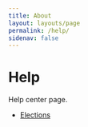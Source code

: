 ```yaml
---
title: About
layout: layouts/page
permalink: /help/
sidenav: false
---
```


# Help

Help center page.

* [Elections](/help/elections)
